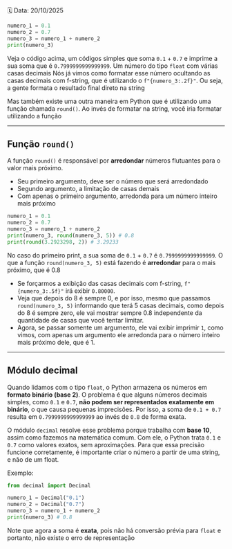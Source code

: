 🗓️ Data: 20/10/2025

```python
numero_1 = 0.1
numero_2 = 0.7
numero_3 = numero_1 + numero_2
print(numero_3)
```

Veja o código acima, um códigos simples que soma `0.1` + `0.7` e imprime a sua soma que é `0.7999999999999999`. Um número do tipo `float` com várias casas decimais
Nós já vimos como formatar esse número ocultando as casas decimais com f-string, que é utilizando o `f"{numero_3:.2f}"`. Ou seja, a gente formata o resultado final direto na string

Mas também existe uma outra maneira em Python que é utilizando uma função chamada `round()`. Ao invés de formatar na string, você iria formatar utilizando a função

---

## Função `round()`

A função `round()` é responsável por **arredondar** números flutuantes para o valor mais próximo.

* Seu primeiro argumento, deve ser o número que será arredondado
* Segundo argumento, a limitação de casas demais
* Com apenas o primeiro argumento, arredonda para um número inteiro mais próximo

```python
numero_1 = 0.1
numero_2 = 0.7
numero_3 = numero_1 + numero_2
print(numero_3, round(numero_3, 5)) # 0.8
print(round(3.2923298, 2)) # 3.29233
```

No caso do primeiro print, a sua soma de `0.1` + `0.7` é `0.7999999999999999`. O que a função `round(numero_3, 5)` está fazendo é **arredondar** para o mais próximo, que é 0.8

* Se forçarmos a exibição das casas decimais com f-string, `f"{numero_3:.5f}"` irá exibir `0.80000`.
* Veja que depois do 8 é sempre 0, e por isso, mesmo que passamos `round(numero_3, 5)` informando que terá 5 casas decimais, como depois do 8 é sempre zero, ele vai mostrar sempre 0.8 independente da quantidade de casas que você tentar limitar.
* Agora, se passar somente um argumento, ele vai exibir imprimir `1`, como vimos, com apenas um argumento ele arredonda para o número inteiro mais próximo dele, que é 1.

---

## Módulo decimal

Quando lidamos com o tipo `float`, o Python armazena os números em **formato binário (base 2)**. O problema é que alguns números decimais simples, como `0.1` e `0.7`, **não podem ser representados exatamente em binário**, o que causa pequenas imprecisões. Por isso, a soma de `0.1 + 0.7` resulta em `0.7999999999999999` ao invés de `0.8` de forma exata.

O módulo `decimal` resolve esse problema porque trabalha com **base 10**, assim como fazemos na matemática comum. Com ele, o Python trata `0.1` e `0.7` como valores exatos, sem aproximações. Para que essa precisão funcione corretamente, é importante criar o número a partir de uma string, e não de um float.

Exemplo:

```python
from decimal import Decimal

numero_1 = Decimal("0.1")
numero_2 = Decimal("0.7")
numero_3 = numero_1 + numero_2
print(numero_3) # 0.8
```

Note que agora a soma é **exata**, pois não há conversão prévia para `float` e portanto, não existe o erro de representação
